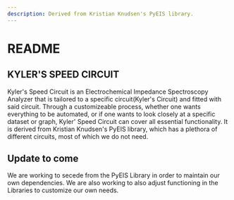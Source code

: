 ```yaml
---
description: Derived from Kristian Knudsen's PyEIS library.
---
```


# README

## KYLER'S SPEED CIRCUIT

Kyler's Speed Circuit is an Electrochemical Impedance Spectroscopy Analyzer that is tailored to a specific circuit\(Kyler's Circuit\) and fitted with said circuit. Through a customizeable process, whether one wants everything to be automated, or if one wants to look closely at a specific dataset or graph, Kyler' Speed Circuit can cover all essential functionality. It is derived from Kristian Knudsen's PyEIS library, which has a plethora of different circuits, most of which we do not need. 

## Update to come

We are working to secede from the PyEIS Library in order to maintain our own dependencies. We are also working to also adjust functioning in the Libraries to customize our own needs.



